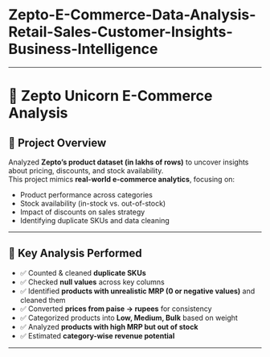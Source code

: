 # Zepto-E-Commerce-Data-Analysis-Retail-Sales-Customer-Insights-Business-Intelligence

---


# 🛒 Zepto Unicorn E-Commerce Analysis  

## 📌 Project Overview  
Analyzed **Zepto’s product dataset (in lakhs of rows)** to uncover insights about pricing, discounts, and stock availability.  
This project mimics **real-world e-commerce analytics**, focusing on:  
- Product performance across categories  
- Stock availability (in-stock vs. out-of-stock)  
- Impact of discounts on sales strategy  
- Identifying duplicate SKUs and data cleaning  

---

## 🔑 Key Analysis Performed  
- ✅ Counted & cleaned **duplicate SKUs**  
- ✅ Checked **null values** across key columns  
- ✅ Identified **products with unrealistic MRP (0 or negative values)** and cleaned them  
- ✅ Converted **prices from paise → rupees** for consistency  
- ✅ Categorized products into **Low, Medium, Bulk** based on weight  
- ✅ Analyzed **products with high MRP but out of stock**  
- ✅ Estimated **category-wise revenue potential**  

---


     
    



